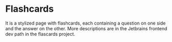 # Flashcards
It is a stylized page with flashcards, each containing a question on one side and the answer on the other.
More descriptions are in the Jetbrains frontend dev path in the flascards project.
